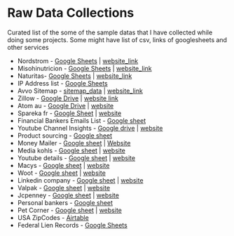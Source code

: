 # Raw Data Collections
Curated list of the some of the  sample datas that I have collected while doing some projects.
Some might have list of csv, links of googlesheets and other services
* Nordstrom - [Google Sheets](https://docs.google.com/spreadsheets/d/1S7_LA6uKZ5b-SCqt1TKBVmdotMSnaAd6yw9gdcjkv7o/edit?usp=sharing) | [website_link](https://www.nordstrom.com/)
* Misohinutricion - [Google Sheets](https://docs.google.com/spreadsheets/d/1uZzPG8NRzfmalbyd9lGCS0-eANYKLURi8T2i8DhhNX8/edit?usp=sharing) | [website_link](https://www.misohinutricion.com/)
* Naturitas- [Google Sheets](https://docs.google.com/spreadsheets/d/1HG4BOAoi_r9Q0cVjJudsibKJQKwC6qL7lV_wLDgI9Hw/edit?usp=sharing) | [website_link](https://www.naturitas.es/)
* IP Address list - [Google Sheets](https://docs.google.com/spreadsheets/d/1Z8A-C6XHpUhlbjYxg44e3mqLkaXn4xCLQaQLqsJF4rI/edit?usp=sharing)
* Avvo Sitemap - [sitemap_data](https://raw.githubusercontent.com/SurendraTamang/raws-datas/main/avvo_sitemap_professional_search_1.xml) | [website_link](https://www.avvo.com)
* Zillow - [Google Drive](https://drive.google.com/file/d/10wVxFIAQh6SJ3lPUl5FKIQCjX85hkhtz/view?usp=sharing)  | [website link](https://www.zillow.com/)
* Atom au - [Google Drive](https://drive.google.com/file/d/1akLuzRsIjjAby-_xjF8fgzECLPo5j4--/view?usp=sharing) | [website](https://www.atom.com.au/)
* Spareka fr - [Google Sheet](https://docs.google.com/spreadsheets/d/1phetX89f4pTWhzbXScIf3Ef-pM-VWvnj9cZ2lJCXAYs/edit?usp=sharinggit) | [website](https://www.spareka.fr)
* Financial Bankers Emails List - [Google sheet](https://docs.google.com/spreadsheets/d/15Aqay2E-r2uPtXnxc0YJLUhS45G7hwD15qsWSP15gvs/edit#gid=2103559575) 
* Youtube Channel Insights - [Google drive](https://drive.google.com/file/d/11x2FaxslN2Z2Yb42EkmToAxk6LIWZRlE/view?usp=sharing) | [website](https://www.youtube.com/)
* Product sourcing - [Google sheet](https://docs.google.com/spreadsheets/d/1IgRrp2NKlWSVzHbdDVsio6xvxO1uzEF7QCBrSQZnU8U/edit#gid=89445939)
* Money Mailer - [Google sheet](https://docs.google.com/spreadsheets/d/1NBFT5KfxcMpSVLRInztG5O4UJIJunV6XlOyeVzKdOxo/edit?usp=sharing) | [Website](https://moneymailer.com)
* Media kohls - [Google sheet](https://docs.google.com/spreadsheets/d/13iiiLKzKU3DU_vyoxx-ReaZy99AJCN4CI0kXKHJTlzE/edit?usp=sharing) | [website](https://www.kohls.com/)
* Youtube details - [Google sheet](https://docs.google.com/spreadsheets/d/1lZiEEES9eQjhVoBBeEjczhwDs8MXAGek19VcncAWolk/edit?usp=sharing) | [website](https://www.youtube.com/)
* Macys - [Google sheet](https://docs.google.com/spreadsheets/d/1n1EwIk5uriaSWGhkhKaHQOtYzlZvLLKMCTCiiPs3O8U/edit?usp=sharing) | [website](https://www.macys.com/)
* Woot - [Google sheet](https://docs.google.com/spreadsheets/d/1zDONw8iZJSqchOtjYVFOMOnqDB6MKM3Px_qTkmjARVo/edit?usp=sharing) | [website](https://www.woot.com/)
* Linkedin company - [Google sheet](https://docs.google.com/spreadsheets/d/1hhWq42ut5ARr6Vo9rj4-dFeMXPKv6PZI-1mzwo4Ktm8/edit?usp=sharing) | [website](https://www.linkedin.com/feed/)
* Valpak - [Google sheet](https://docs.google.com/spreadsheets/d/15nI8B36G9NGBEfWIHi2JEWzmP4rpnS6lOLqzbVi4GUs/edit?usp=sharing) | [website](https://www.valpak.com/)
* Jcpenney - [Google sheet](https://docs.google.com/spreadsheets/d/1ydU9ZszBYnISf7knRdr0HB-5IMFl_uqwON7TbgyxXqc/edit?usp=sharing) | [website](https://www.jcpenney.com/)
* Personal bankers - [Google sheet](https://docs.google.com/spreadsheets/d/1sBecEyqRj693BRjMWgbYCUWdSaImZrWXx6iYwXhywTg/edit?usp=sharing)
* Pet Corner - [Google sheet](https://docs.google.com/spreadsheets/d/1EAjGa-gkEC8LJu7s9nJ8hJS_0R3MIKXTSnctBBhjcfU/edit?usp=sharing) | [website](https://petcornerdubai.com/)
* USA ZipCodes - [Airtable](https://airtable.com/appVFv4iYQD2h84tv/shr2gZKTfspxYWXdn/tbl0OExhgKXgIj7y9)
* Federal Lien Records - [Google Sheets](https://docs.google.com/spreadsheets/d/1VmpusW6Yo3njy34tih_xQR_QZCggKVE-VtIvuylf-wo/edit?usp=sharing)
  
